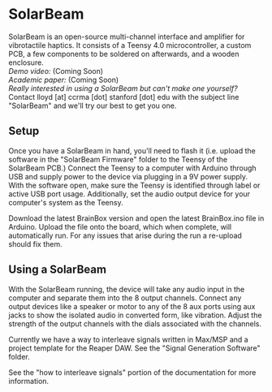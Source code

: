 # SolarBeam
SolarBeam is an open-source multi-channel interface and amplifier for vibrotactile haptics. It consists of a Teensy 4.0 microcontroller, a custom PCB, a few components to be soldered on afterwards, and a wooden enclosure.\
*Demo video:* (Coming Soon)\
*Academic paper:* (Coming Soon)\
*Really interested in using a SolarBeam but can't make one yourself?* Contact lloyd [at] ccrma [dot] stanford [dot] edu with the subject line "SolarBeam" and we'll try our best to get you one.


## Setup
Once you have a SolarBeam in hand, you'll need to flash it (i.e. upload the software in the "SolarBeam Firmware" folder to the Teensy of the SolarBeam PCB.)
Connect the Teensy to a computer with Arduino through USB and supply power to the device via plugging in a 9V power supply. With the software open, make sure the Teensy is identified through label or active USB port usage. Additionally, set the audio output device for your computer's system as the Teensy.

Download the latest BrainBox version and open the latest BrainBox.ino file in Arduino. Upload the file onto the board, which when complete, will automatically run. For any issues that arise during the run a re-upload should fix them.

## Using a SolarBeam

With the SolarBeam running, the device will take any audio input in the computer and separate them into the 8 output channels. Connect any output devices like a speaker or motor to any of the 8 aux ports using aux jacks to show the isolated audio in converted form, like vibration. Adjust the strength of the output channels with the dials associated with the channels.

Currently we have a way to interleave signals written in Max/MSP and a project template for the Reaper DAW. See the "Signal Generation Software" folder.

See the "how to interleave signals" portion of the documentation for more information. 
